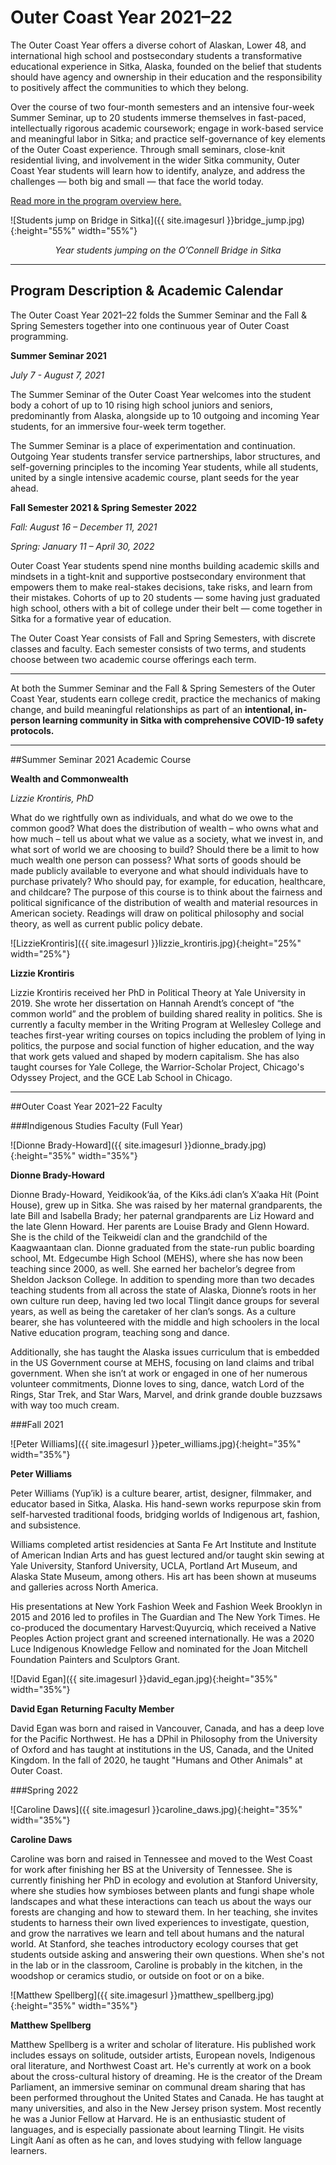 # Outer Coast Year 2021–22

The Outer Coast Year offers a diverse cohort of Alaskan, Lower 48, and international high school and postsecondary students a transformative educational experience in Sitka, Alaska, founded on the belief that students should have agency and ownership in their education and the responsibility to positively affect the communities to which they belong.

Over the course of two four-month semesters and an intensive four-week Summer Seminar, up to 20 students immerse themselves in fast-paced, intellectually rigorous academic coursework; engage in work-based service and meaningful labor in Sitka; and practice self-governance of key elements of the Outer Coast experience. Through small seminars, close-knit residential living, and involvement in the wider Sitka community, Outer Coast Year students will learn how to identify, analyze, and address the challenges — both big and small — that face the world today.

[Read more in the program overview here.](https://docs.google.com/document/d/1rUegr9-h375wjwI4nkQR5kg_upHWrWG_BvBZ6fy-k5g/edit)

<!-- This inserts the photo of students -->
![Students jump on Bridge in Sitka]({{ site.imagesurl }}bridge_jump.jpg){:height="55%" width="55%"}

<div align="center"><em>Year students jumping on the O’Connell Bridge in Sitka</em></div>

***

## Program Description & Academic Calendar

The Outer Coast Year 2021–22 folds the Summer Seminar and the Fall & Spring Semesters together into one continuous year of Outer Coast programming.

**Summer Seminar 2021**

_July 7 - August 7, 2021_

The Summer Seminar of the Outer Coast Year welcomes into the student body a cohort of up to 10 rising high school juniors and seniors, predominantly from Alaska, alongside up to 10 outgoing and incoming Year students, for an immersive four-week term together. 

The Summer Seminar is a place of experimentation and continuation. Outgoing Year students transfer service partnerships, labor structures, and self-governing principles to the incoming Year students, while all students, united by a single intensive academic course, plant seeds for the year ahead. 


**Fall Semester 2021 & Spring Semester 2022**

_Fall: August 16 – December 11, 2021_

_Spring: January 11 – April 30, 2022_

Outer Coast Year students spend nine months building academic skills and mindsets in a tight-knit and supportive postsecondary environment that empowers them to make real-stakes decisions, take risks, and learn from their mistakes. Cohorts of up to 20 students — some having just graduated high school, others with a bit of college under their belt — come together in Sitka for a formative year of education.

The Outer Coast Year consists of Fall and Spring Semesters, with discrete classes and faculty. Each semester consists of two terms, and students choose between two academic course offerings each term. 

***

At both the Summer Seminar and the Fall & Spring Semesters of the Outer Coast Year, students earn college credit, practice the mechanics of making change, and build meaningful relationships as part of an **intentional, in-person learning community in Sitka with comprehensive COVID-19 safety protocols.**

***

##Summer Seminar 2021 Academic Course

**Wealth and Commonwealth**

_Lizzie Krontiris, PhD_

What do we rightfully own as individuals, and what do we owe to the common good? What does the distribution of wealth – who owns what and how much – tell us about what we value as a society, what we invest in, and what sort of world we are choosing to build? Should there be a limit to how much wealth one person can possess? What sorts of goods should be made publicly available to everyone and what should individuals have to purchase privately? Who should pay, for example, for education, healthcare, and childcare? The purpose of this course is to think about the fairness and political significance of the distribution of wealth and material resources in American society. Readings will draw on political philosophy and social theory, as well as current public policy debate. 


<!-- This inserts the image -->
![LizzieKrontiris]({{ site.imagesurl }}lizzie_krontiris.jpg){:height="25%" width="25%"}

**Lizzie Krontiris**

Lizzie Krontiris received her PhD in Political Theory at Yale University in 2019. She wrote her dissertation on Hannah Arendt’s concept of “the common world” and the problem of building shared reality in politics. She is currently a faculty member in the Writing Program at Wellesley College and teaches first-year writing courses on topics including the problem of lying in politics, the purpose and social function of higher education, and the way that work gets valued and shaped by modern capitalism. She has also taught courses for Yale College, the Warrior-Scholar Project, Chicago's Odyssey Project, and the GCE Lab School in Chicago.


***

##Outer Coast Year 2021–22 Faculty

###Indigenous Studies Faculty (Full Year)


<!-- This inserts the image -->
![Dionne Brady-Howard]({{ site.imagesurl }}dionne_brady.jpg){:height="35%" width="35%"}

**Dionne Brady-Howard**

Dionne Brady-Howard, Yeidikook’áa, of the Kiks.ádi clan’s X’aaka Hít (Point House), grew up in Sitka. She was raised by her maternal grandparents, the late Bill and Isabella Brady; her paternal grandparents are Liz Howard and the late Glenn Howard. Her parents are Louise Brady and Glenn Howard. She is the child of the Teikweidí clan and the grandchild of the Kaagwaantaan clan. Dionne graduated from the state-run public boarding school, Mt. Edgecumbe High School (MEHS), where she has now been teaching since 2000, as well. She earned her bachelor’s degree from Sheldon Jackson College. In addition to spending more than two decades teaching students from all across the state of Alaska, Dionne’s roots in her own culture run deep, having led two local Tlingit dance groups for several years, as well as being the caretaker of her clan’s songs. As a culture bearer, she has volunteered with the middle and high schoolers in the local Native education program, teaching song and dance. 

Additionally, she has taught the Alaska issues curriculum that is embedded in the US Government course at MEHS, focusing on land claims and tribal government. When she isn’t at work or engaged in one of her numerous volunteer commitments, Dionne loves to sing, dance, watch Lord of the Rings, Star Trek, and Star Wars, Marvel, and drink grande double buzzsaws with way too much cream.

###Fall 2021


<!-- This inserts the image -->
![Peter Williams]({{ site.imagesurl }}peter_williams.jpg){:height="35%" width="35%"}

**Peter Williams**

Peter Williams (Yup’ik) is a culture bearer, artist, designer, filmmaker, and educator based in Sitka, Alaska. His hand-sewn works repurpose skin from self-harvested traditional foods, bridging worlds of Indigenous art, fashion, and subsistence.

Williams completed artist residencies at Santa Fe Art Institute and Institute of American Indian Arts and has guest lectured and/or taught skin sewing at Yale University, Stanford University, UCLA, Portland Art Museum, and Alaska State Museum, among others. His art has been shown at museums and galleries across North America.

His presentations at New York Fashion Week and Fashion Week Brooklyn in 2015 and 2016 led to profiles in The Guardian and The New York Times. He co-produced the documentary Harvest:Quyurciq, which received a Native Peoples Action project grant and screened internationally. He was a 2020 Luce Indigenous Knowledge Fellow and nominated for the Joan Mitchell Foundation Painters and Sculptors Grant.


<!-- This inserts the image -->
![David Egan]({{ site.imagesurl }}david_egan.jpg){:height="35%" width="35%"}

**David Egan**
__Returning Faculty Member__

David Egan was born and raised in Vancouver, Canada, and has a deep love for the Pacific Northwest. He has a DPhil in Philosophy from the University of Oxford and has taught at institutions in the US, Canada, and the United Kingdom. In the fall of 2020, he taught "Humans and Other Animals" at Outer Coast.

###Spring 2022


<!-- This inserts the image -->
![Caroline Daws]({{ site.imagesurl }}caroline_daws.jpg){:height="35%" width="35%"}

**Caroline Daws**

Caroline was born and raised in Tennessee and moved to the West Coast for work after finishing her BS at the University of Tennessee. She is currently finishing her PhD in ecology and evolution at Stanford University, where she studies how symbioses between plants and fungi shape whole landscapes and what these interactions can teach us about the ways our forests are changing and how to steward them. In her teaching, she invites students to harness their own lived experiences to investigate, question, and grow the narratives we learn and tell about humans and the natural world. At Stanford, she teaches introductory ecology courses that get students outside asking and answering their own questions. When she's not in the lab or in the classroom, Caroline is probably in the kitchen, in the woodshop or ceramics studio, or outside on foot or on a bike.

<!-- This inserts the image -->
![Matthew Spellberg]({{ site.imagesurl }}matthew_spellberg.jpg){:height="35%" width="35%"}

**Matthew Spellberg**

Matthew Spellberg is a writer and scholar of literature. His published work includes essays on solitude, outsider artists, European novels, Indigenous oral literature, and Northwest Coast art. He's currently at work on a book about the cross-cultural history of dreaming. He is the creator of the Dream Parliament, an immersive seminar on communal dream sharing that has been performed throughout the United States and Canada. He has taught at many universities, and also in the New Jersey prison system. Most recently he was a Junior Fellow at Harvard. He is an enthusiastic student of languages, and is especially passionate about learning Tlingit. He visits Lingít Aaní as often as he can, and loves studying with fellow language learners.


